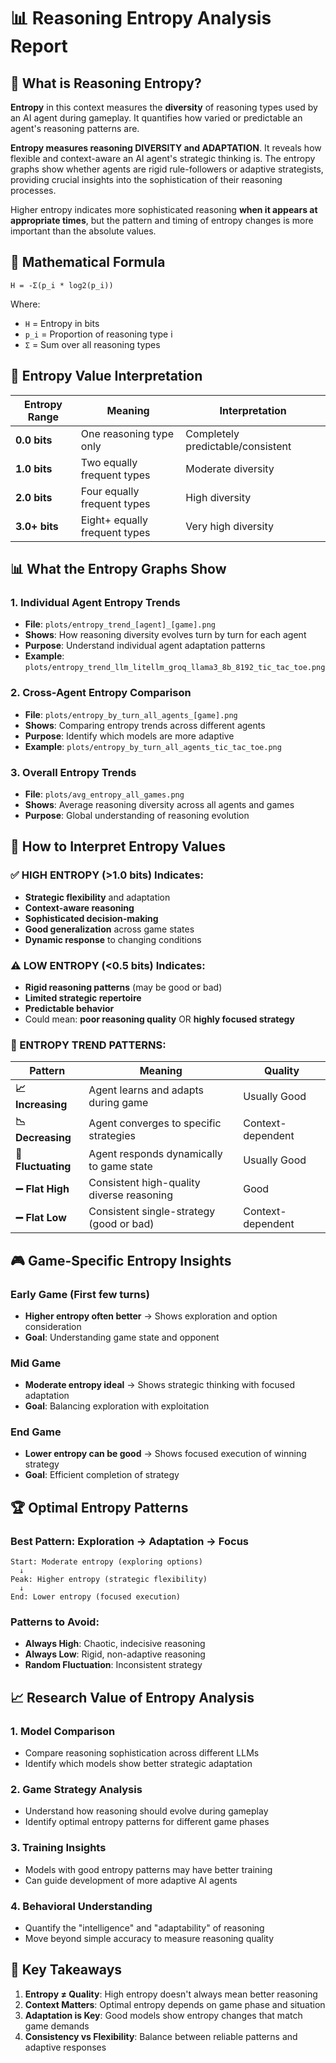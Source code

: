 # 📊 Reasoning Entropy Analysis Report

## 🔬 What is Reasoning Entropy?

**Entropy** in this context measures the **diversity** of reasoning types used by an AI agent during gameplay. It quantifies how varied or predictable an agent's reasoning patterns are.

**Entropy measures reasoning DIVERSITY and ADAPTATION**. It reveals how flexible and context-aware an AI agent's strategic thinking is. The entropy graphs show whether agents are rigid rule-followers or adaptive strategists, providing crucial insights into the sophistication of their reasoning processes.

Higher entropy indicates more sophisticated reasoning **when it appears at appropriate times**, but the pattern and timing of entropy changes is more important than the absolute values.


## 📐 Mathematical Formula

```
H = -Σ(p_i * log2(p_i))
```

Where:
- `H` = Entropy in bits
- `p_i` = Proportion of reasoning type i
- `Σ` = Sum over all reasoning types

## 🎯 Entropy Value Interpretation

| Entropy Range | Meaning | Interpretation |
|---------------|---------|----------------|
| **0.0 bits** | One reasoning type only | Completely predictable/consistent |
| **1.0 bits** | Two equally frequent types | Moderate diversity |
| **2.0 bits** | Four equally frequent types | High diversity |
| **3.0+ bits** | Eight+ equally frequent types | Very high diversity |

## 📊 What the Entropy Graphs Show

### 1. Individual Agent Entropy Trends
- **File**: `plots/entropy_trend_[agent]_[game].png`
- **Shows**: How reasoning diversity evolves turn by turn for each agent
- **Purpose**: Understand individual agent adaptation patterns
- **Example**: `plots/entropy_trend_llm_litellm_groq_llama3_8b_8192_tic_tac_toe.png`

### 2. Cross-Agent Entropy Comparison
- **File**: `plots/entropy_by_turn_all_agents_[game].png`
- **Shows**: Comparing entropy trends across different agents
- **Purpose**: Identify which models are more adaptive
- **Example**: `plots/entropy_by_turn_all_agents_tic_tac_toe.png`

### 3. Overall Entropy Trends
- **File**: `plots/avg_entropy_all_games.png`
- **Shows**: Average reasoning diversity across all agents and games
- **Purpose**: Global understanding of reasoning evolution



## 🎯 How to Interpret Entropy Values

### ✅ HIGH ENTROPY (>1.0 bits) Indicates:
- **Strategic flexibility** and adaptation
- **Context-aware reasoning**
- **Sophisticated decision-making**
- **Good generalization** across game states
- **Dynamic response** to changing conditions

### ⚠️ LOW ENTROPY (<0.5 bits) Indicates:
- **Rigid reasoning patterns** (may be good or bad)
- **Limited strategic repertoire**
- **Predictable behavior**
- Could mean: **poor reasoning quality** OR **highly focused strategy**

### 🔄 ENTROPY TREND PATTERNS:

| Pattern | Meaning | Quality |
|---------|---------|---------|
| **📈 Increasing** | Agent learns and adapts during game | Usually Good |
| **📉 Decreasing** | Agent converges to specific strategies | Context-dependent |
| **🔄 Fluctuating** | Agent responds dynamically to game state | Usually Good |
| **➖ Flat High** | Consistent high-quality diverse reasoning | Good |
| **➖ Flat Low** | Consistent single-strategy (good or bad) | Context-dependent |

## 🎮 Game-Specific Entropy Insights

### Early Game (First few turns)
- **Higher entropy often better** → Shows exploration and option consideration
- **Goal**: Understanding game state and opponent

### Mid Game
- **Moderate entropy ideal** → Shows strategic thinking with focused adaptation
- **Goal**: Balancing exploration with exploitation

### End Game
- **Lower entropy can be good** → Shows focused execution of winning strategy
- **Goal**: Efficient completion of strategy

## 🏆 Optimal Entropy Patterns

### Best Pattern: **Exploration → Adaptation → Focus**
```
Start: Moderate entropy (exploring options)
  ↓
Peak: Higher entropy (strategic flexibility)
  ↓
End: Lower entropy (focused execution)
```

### Patterns to Avoid:
- **Always High**: Chaotic, indecisive reasoning
- **Always Low**: Rigid, non-adaptive reasoning
- **Random Fluctuation**: Inconsistent strategy

## 📈 Research Value of Entropy Analysis

### 1. **Model Comparison**
- Compare reasoning sophistication across different LLMs
- Identify which models show better strategic adaptation

### 2. **Game Strategy Analysis**
- Understand how reasoning should evolve during gameplay
- Identify optimal entropy patterns for different game phases

### 3. **Training Insights**
- Models with good entropy patterns may have better training
- Can guide development of more adaptive AI agents

### 4. **Behavioral Understanding**
- Quantify the "intelligence" and "adaptability" of reasoning
- Move beyond simple accuracy to measure reasoning quality

## 🎯 Key Takeaways

1. **Entropy ≠ Quality**: High entropy doesn't always mean better reasoning
2. **Context Matters**: Optimal entropy depends on game phase and situation
3. **Adaptation is Key**: Good models show entropy changes that match game demands
4. **Consistency vs Flexibility**: Balance between reliable patterns and adaptive responses
